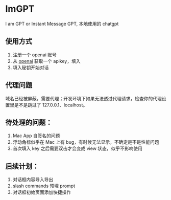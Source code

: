 # ImGPT

I am GPT or Instant Message GPT, 本地使用的 chatgpt

## 使用方式

1. 注册一个 openai 账号
2. 从 [openai](https://platform.openai.com/account/api-keys) 获取一个 apikey，填入
3. 填入秘钥开始对话

## 代理问题

域名已经被屏蔽，需要代理；开发环境下如果无法透过代理请求，检查你的代理设置里是不是跳过了 127.0.0.1、localhost。

## 待处理的问题：

1. Mac App 自签名的问题
2. 浮动角标似乎在 Mac 上有 bug，有时候无法显示，不确定是不是性能问题
3. 首次填入 key 之后需要双击才会变成 view 状态，似乎不影响使用

## 后续计划：

1. 对话框内容导入导出
2. slash commands 预埋 prompt
3. 对话框初始页面添加快捷操作

